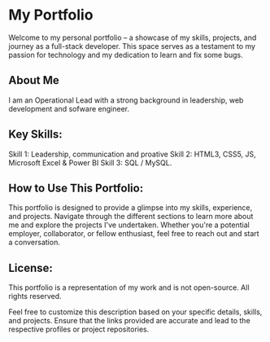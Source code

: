 # My Portfolio
Welcome to my personal portfolio – a showcase of my skills, projects, and journey as a full-stack developer. This space serves as a testament to my passion for technology and my dedication to learn and fix some bugs.

## About Me
I am an Operational Lead with a strong background in leadership, web development and sofware engineer. 

## Key Skills:
Skill 1: Leadership, communication and proative
Skill 2: HTML3, CSS5, JS, Microsoft Excel & Power BI 
Skill 3: SQL / MySQL.

## How to Use This Portfolio:
This portfolio is designed to provide a glimpse into my skills, experience, and projects. Navigate through the different sections to learn more about me and explore the projects I've undertaken. Whether you're a potential employer, collaborator, or fellow enthusiast, feel free to reach out and start a conversation.

## License:
This portfolio is a representation of my work and is not open-source. All rights reserved.

Feel free to customize this description based on your specific details, skills, and projects. Ensure that the links provided are accurate and lead to the respective profiles or project repositories.
